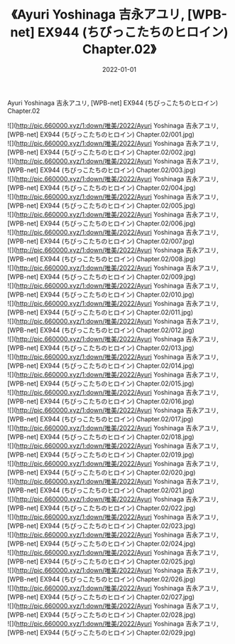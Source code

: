 ﻿---
layout: post
title:  《Ayuri Yoshinaga 吉永アユリ, [WPB-net] EX944 (ちびっこたちのヒロイン) Chapter.02》
date:   2022-01-01
img: http://pic.660000.xyz/1:down/唯美/2022/Ayuri Yoshinaga 吉永アユリ, [WPB-net] EX944 (ちびっこたちのヒロイン) Chapter.02/000.jpg
categories: [美女, 清纯, 唯美]
---

Ayuri Yoshinaga 吉永アユリ, [WPB-net] EX944 (ちびっこたちのヒロイン) Chapter.02

  ![](http://pic.660000.xyz/1:down/唯美/2022/Ayuri Yoshinaga 吉永アユリ, [WPB-net] EX944 (ちびっこたちのヒロイン) Chapter.02/001.jpg) <br> ![](http://pic.660000.xyz/1:down/唯美/2022/Ayuri Yoshinaga 吉永アユリ, [WPB-net] EX944 (ちびっこたちのヒロイン) Chapter.02/002.jpg) <br> ![](http://pic.660000.xyz/1:down/唯美/2022/Ayuri Yoshinaga 吉永アユリ, [WPB-net] EX944 (ちびっこたちのヒロイン) Chapter.02/003.jpg) <br> ![](http://pic.660000.xyz/1:down/唯美/2022/Ayuri Yoshinaga 吉永アユリ, [WPB-net] EX944 (ちびっこたちのヒロイン) Chapter.02/004.jpg) <br> ![](http://pic.660000.xyz/1:down/唯美/2022/Ayuri Yoshinaga 吉永アユリ, [WPB-net] EX944 (ちびっこたちのヒロイン) Chapter.02/005.jpg) <br> ![](http://pic.660000.xyz/1:down/唯美/2022/Ayuri Yoshinaga 吉永アユリ, [WPB-net] EX944 (ちびっこたちのヒロイン) Chapter.02/006.jpg) <br> ![](http://pic.660000.xyz/1:down/唯美/2022/Ayuri Yoshinaga 吉永アユリ, [WPB-net] EX944 (ちびっこたちのヒロイン) Chapter.02/007.jpg) <br> ![](http://pic.660000.xyz/1:down/唯美/2022/Ayuri Yoshinaga 吉永アユリ, [WPB-net] EX944 (ちびっこたちのヒロイン) Chapter.02/008.jpg) <br> ![](http://pic.660000.xyz/1:down/唯美/2022/Ayuri Yoshinaga 吉永アユリ, [WPB-net] EX944 (ちびっこたちのヒロイン) Chapter.02/009.jpg) <br> ![](http://pic.660000.xyz/1:down/唯美/2022/Ayuri Yoshinaga 吉永アユリ, [WPB-net] EX944 (ちびっこたちのヒロイン) Chapter.02/010.jpg) <br> ![](http://pic.660000.xyz/1:down/唯美/2022/Ayuri Yoshinaga 吉永アユリ, [WPB-net] EX944 (ちびっこたちのヒロイン) Chapter.02/011.jpg) <br> ![](http://pic.660000.xyz/1:down/唯美/2022/Ayuri Yoshinaga 吉永アユリ, [WPB-net] EX944 (ちびっこたちのヒロイン) Chapter.02/012.jpg) <br> ![](http://pic.660000.xyz/1:down/唯美/2022/Ayuri Yoshinaga 吉永アユリ, [WPB-net] EX944 (ちびっこたちのヒロイン) Chapter.02/013.jpg) <br> ![](http://pic.660000.xyz/1:down/唯美/2022/Ayuri Yoshinaga 吉永アユリ, [WPB-net] EX944 (ちびっこたちのヒロイン) Chapter.02/014.jpg) <br> ![](http://pic.660000.xyz/1:down/唯美/2022/Ayuri Yoshinaga 吉永アユリ, [WPB-net] EX944 (ちびっこたちのヒロイン) Chapter.02/015.jpg) <br> ![](http://pic.660000.xyz/1:down/唯美/2022/Ayuri Yoshinaga 吉永アユリ, [WPB-net] EX944 (ちびっこたちのヒロイン) Chapter.02/016.jpg) <br> ![](http://pic.660000.xyz/1:down/唯美/2022/Ayuri Yoshinaga 吉永アユリ, [WPB-net] EX944 (ちびっこたちのヒロイン) Chapter.02/017.jpg) <br> ![](http://pic.660000.xyz/1:down/唯美/2022/Ayuri Yoshinaga 吉永アユリ, [WPB-net] EX944 (ちびっこたちのヒロイン) Chapter.02/018.jpg) <br> ![](http://pic.660000.xyz/1:down/唯美/2022/Ayuri Yoshinaga 吉永アユリ, [WPB-net] EX944 (ちびっこたちのヒロイン) Chapter.02/019.jpg) <br> ![](http://pic.660000.xyz/1:down/唯美/2022/Ayuri Yoshinaga 吉永アユリ, [WPB-net] EX944 (ちびっこたちのヒロイン) Chapter.02/020.jpg) <br> ![](http://pic.660000.xyz/1:down/唯美/2022/Ayuri Yoshinaga 吉永アユリ, [WPB-net] EX944 (ちびっこたちのヒロイン) Chapter.02/021.jpg) <br> ![](http://pic.660000.xyz/1:down/唯美/2022/Ayuri Yoshinaga 吉永アユリ, [WPB-net] EX944 (ちびっこたちのヒロイン) Chapter.02/022.jpg) <br> ![](http://pic.660000.xyz/1:down/唯美/2022/Ayuri Yoshinaga 吉永アユリ, [WPB-net] EX944 (ちびっこたちのヒロイン) Chapter.02/023.jpg) <br> ![](http://pic.660000.xyz/1:down/唯美/2022/Ayuri Yoshinaga 吉永アユリ, [WPB-net] EX944 (ちびっこたちのヒロイン) Chapter.02/024.jpg) <br> ![](http://pic.660000.xyz/1:down/唯美/2022/Ayuri Yoshinaga 吉永アユリ, [WPB-net] EX944 (ちびっこたちのヒロイン) Chapter.02/025.jpg) <br> ![](http://pic.660000.xyz/1:down/唯美/2022/Ayuri Yoshinaga 吉永アユリ, [WPB-net] EX944 (ちびっこたちのヒロイン) Chapter.02/026.jpg) <br> ![](http://pic.660000.xyz/1:down/唯美/2022/Ayuri Yoshinaga 吉永アユリ, [WPB-net] EX944 (ちびっこたちのヒロイン) Chapter.02/027.jpg) <br> ![](http://pic.660000.xyz/1:down/唯美/2022/Ayuri Yoshinaga 吉永アユリ, [WPB-net] EX944 (ちびっこたちのヒロイン) Chapter.02/028.jpg) <br> ![](http://pic.660000.xyz/1:down/唯美/2022/Ayuri Yoshinaga 吉永アユリ, [WPB-net] EX944 (ちびっこたちのヒロイン) Chapter.02/029.jpg) <br>
